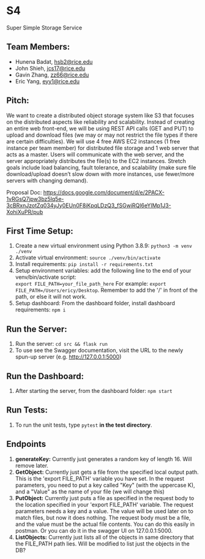 # S4

Super Simple Storage Service

## Team Members:

- Hunena Badat, hsb2@rice.edu
- John Shieh, jcs17@rice.edu
- Gavin Zhang, zz66@rice.edu
- Eric Yang, eyy1@rice.edu

## Pitch:

We want to create a distributed object storage system like S3 that focuses on the distributed aspects like reliability and scalability. Instead of creating an entire web front-end, we will be using REST API calls (GET and PUT) to upload and download files (we may or may not restrict the file types if there are certain difficulties). We will use 4 free AWS EC2 instances (1 free instance per team member) for distributed file storage and 1 web server that acts as a master. Users will communicate with the web server, and the server appropriately distributes the file(s) to the EC2 instances. Stretch goals include load balancing, fault tolerance, and scalability (make sure file download/upload doesn’t slow down with more instances, use fewer/more servers with changing demand).

Proposal Doc: https://docs.google.com/document/d/e/2PACX-1vRGsQ7jpw3bz5lq5e-3cBRxnJzotZq034yJy0EUn0F8iKpqLDzQ3_fSGwiRQI6eYIMp1J3-XohiXuPR/pub

## First Time Setup:

1. Create a new virtual environment using Python 3.8.9:
   `python3 -m venv ./venv`
2. Activate virtual environment:
   `source ./venv/bin/activate`
3. Install requirements:
   `pip install -r requirements.txt`
4. Setup environment variables:
   add the following line to the end of your venv/bin/activate script: <br>
   `export FILE_PATH=your_file_path_here`
   For example:
   `export FILE_PATH=/Users/ericy/Desktop`. Remember to add the '/' in front of the path, or else it will not work.
5. Setup dashboard:
   From the dashboard folder, install dashboard requirements:
   `npm i`

## Run the Server:

1. Run the server: `cd src && flask run`
2. To use see the Swagger documentation, visit the URL to the newly spun-up server (e.g. http://127.0.0.1:5000)

## Run the Dashboard:

1. After starting the server, from the dashboard folder:
   `npm start`

## Run Tests:

1. To run the unit tests, type `pytest` **in the test directory**.

## Endpoints

1. **generateKey:** Currently just generates a random key of length 16. Will remove later.
2. **GetObject:** Currently just gets a file from the specified local output path. This is the
   'export FILE_PATH' variable you have set. In the request parameters, you need to put a key called "Key" (with the uppercase K), and a "Value" as the name of your file (we will change this)
3. **PutObject:** Currently just puts a file as specified in the request body to the location specified in your 'export FILE_PATH' variable. The request parameters needs a key and a value. The value will be used later on to match files, but now it does nothing. The request body must be a file, and the value must be the actual file contents. You can do this easily in postman. Or you can do it in the swagger UI on 127.0.0.1:5000.
4. **ListObjects:** Currently just lists all of the objects in same directory that the FILE_PATH path lies. Will be modified to list just the objects in the DB?
